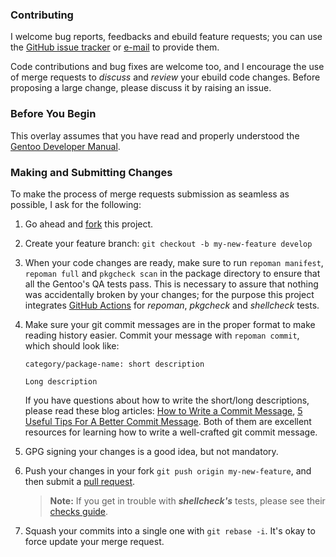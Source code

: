 ### Contributing

I welcome bug reports, feedbacks and ebuild feature requests; you can use the
[GitHub issue tracker](https://github.com/SpiderX/portage-overlay/issues/) or
[e-mail](repositories.xml#L9) to provide them.

Code contributions and bug fixes are welcome too, and I encourage the use of
merge requests to _discuss_ and _review_ your ebuild code changes. Before
proposing a large change, please discuss it by raising an issue.

### Before You Begin

This overlay assumes that you have read and properly understood the
[Gentoo Developer Manual](https://devmanual.gentoo.org).

### Making and Submitting Changes

To make the process of merge requests submission as seamless as possible, I ask
for the following:

1. Go ahead and [fork](https://help.github.com/articles/fork-a-repo)
   this project.
2. Create your feature branch:
   `git checkout -b my-new-feature develop`
3. When your code changes are ready, make sure to run
   `repoman manifest`, `repoman full` and `pkgcheck scan`
   in the package directory to ensure that all the Gentoo's QA tests pass.
   This is necessary to assure that nothing was accidentally broken by your changes;
   for the purpose this project integrates [GitHub Actions](.github/workflows)
   for _repoman_, _pkgcheck_ and _shellcheck_ tests.
4. Make sure your git commit messages are in the proper format to make reading
   history easier. Commit your message with `repoman commit`, which should look
   like:

   ```console
   category/package-name: short description

   Long description
   ```

   If you have questions about how to write the short/long descriptions,
   please read these blog articles:
   [How to Write a Commit Message](https://chris.beams.io/posts/git-commit/),
   [5 Useful Tips For A Better Commit Message](https://robots.thoughtbot.com/5-useful-tips-for-a-better-commit-message).
   Both of them are excellent resources for learning how to write a well-crafted
   git commit message.
5. GPG signing your changes is a good idea, but not mandatory.
6. Push your changes in your fork `git push origin my-new-feature`, and then
   submit a [pull request](https://help.github.com/articles/creating-a-pull-request).

   > **Note:**  If you get in trouble with _**shellcheck's**_ tests, please see
   > their [checks guide](https://github.com/koalaman/shellcheck/wiki/Checks).

7. Squash your commits into a single one with `git rebase -i`. It's okay to
   force update your merge request.
